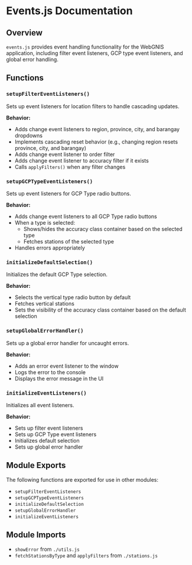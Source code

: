 # Events.js Documentation

## Overview
`events.js` provides event handling functionality for the WebGNIS application, including filter event listeners, GCP type event listeners, and global error handling.

## Functions

### `setupFilterEventListeners()`
Sets up event listeners for location filters to handle cascading updates.

**Behavior:**
- Adds change event listeners to region, province, city, and barangay dropdowns
- Implements cascading reset behavior (e.g., changing region resets province, city, and barangay)
- Adds change event listener to order filter
- Adds change event listener to accuracy filter if it exists
- Calls `applyFilters()` when any filter changes

### `setupGCPTypeEventListeners()`
Sets up event listeners for GCP Type radio buttons.

**Behavior:**
- Adds change event listeners to all GCP Type radio buttons
- When a type is selected:
  - Shows/hides the accuracy class container based on the selected type
  - Fetches stations of the selected type
- Handles errors appropriately

### `initializeDefaultSelection()`
Initializes the default GCP Type selection.

**Behavior:**
- Selects the vertical type radio button by default
- Fetches vertical stations
- Sets the visibility of the accuracy class container based on the default selection

### `setupGlobalErrorHandler()`
Sets up a global error handler for uncaught errors.

**Behavior:**
- Adds an error event listener to the window
- Logs the error to the console
- Displays the error message in the UI

### `initializeEventListeners()`
Initializes all event listeners.

**Behavior:**
- Sets up filter event listeners
- Sets up GCP Type event listeners
- Initializes default selection
- Sets up global error handler

## Module Exports
The following functions are exported for use in other modules:
- `setupFilterEventListeners`
- `setupGCPTypeEventListeners`
- `initializeDefaultSelection`
- `setupGlobalErrorHandler`
- `initializeEventListeners`

## Module Imports
- `showError` from `./utils.js`
- `fetchStationsByType` and `applyFilters` from `./stations.js` 